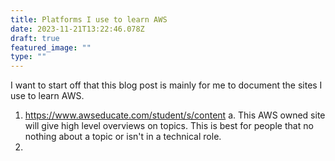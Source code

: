 ```yaml
---
title: Platforms I use to learn AWS
date: 2023-11-21T13:22:46.078Z
draft: true
featured_image: ""
type: ""
---
```


I want to start off that this blog post is mainly for me to document the sites I use to learn AWS.

1. https://www.awseducate.com/student/s/content
    a. This AWS owned site will give high level overviews on topics. This is best for people that no nothing about a topic or isn't in a technical role. 
2. 
